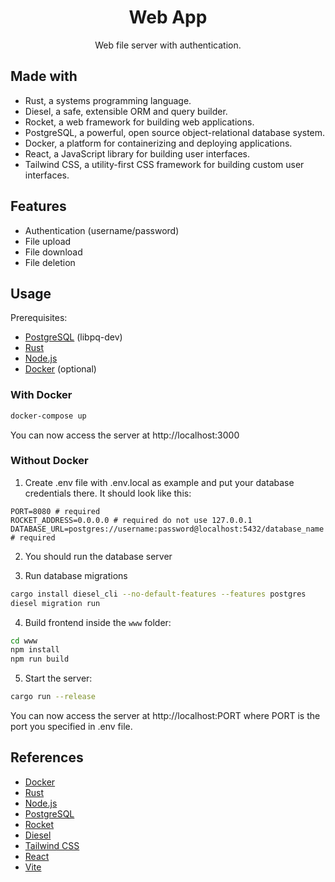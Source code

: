 <p align="center">
    <h1 align="center">Web App</h1>
    <p align="center">
        Web file server with authentication. 
    </p>
</p>

## Made with

- Rust, a systems programming language.
- Diesel, a safe, extensible ORM and query builder.
- Rocket, a web framework for building web applications.
- PostgreSQL, a powerful, open source object-relational database system.
- Docker, a platform for containerizing and deploying applications.
- React, a JavaScript library for building user interfaces.
- Tailwind CSS, a utility-first CSS framework for building custom user interfaces.

## Features

- Authentication (username/password)
- File upload
- File download
- File deletion

<!-- </br>The frontend is written in React and uses Tailwind CSS for styling.
</br>The backend is written in Rust and uses Diesel for database operations and Rocket for the web server.
</br>The project uses PostgreSQL as the database.
</br>The project uses Docker to build and run the application.
</br>The project uses HTTP cookies to store the authentication token. -->

## Usage

Prerequisites:

- [PostgreSQL](https://www.postgresql.org) (libpq-dev)
- [Rust](https://www.rust-lang.org/tools/install)
- [Node.js](https://nodejs.org/en/)
- [Docker](https://www.docker.com) (optional)

### With Docker 

```bash
docker-compose up
```

You can now access the server at http://localhost:3000

### Without Docker

1. Create .env file with .env.local as example and put your database credentials there.
It should look like this:

```
PORT=8080 # required
ROCKET_ADDRESS=0.0.0.0 # required do not use 127.0.0.1
DATABASE_URL=postgres://username:password@localhost:5432/database_name # required
```

2. You should run the database server

3. Run database migrations

```bash
cargo install diesel_cli --no-default-features --features postgres
diesel migration run
```

4. Build frontend inside the `www` folder:

```bash
cd www
npm install
npm run build
```

5. Start the server:

```bash
cargo run --release
```

You can now access the server at http://localhost:PORT where PORT is the port you specified in .env file.

## References

- [Docker](https://www.docker.com)
- [Rust](https://www.rust-lang.org)
- [Node.js](https://nodejs.org/en/)
- [PostgreSQL](https://www.postgresql.org)
- [Rocket](https://rocket.rs)
- [Diesel](https://diesel.rs)
- [Tailwind CSS](https://tailwindcss.com)
- [React](https://reactjs.org)
- [Vite](https://vitejs.dev)
